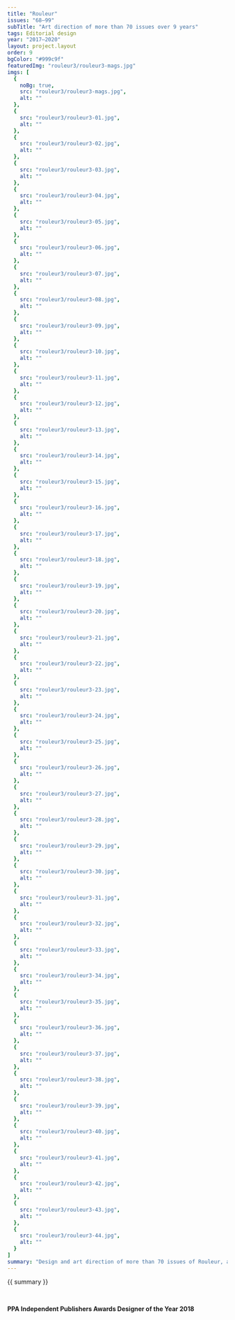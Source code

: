 ```yaml
---
title: "Rouleur"
issues: "68—99"
subTitle: "Art direction of more than 70 issues over 9 years"
tags: Editorial design
year: "2017—2020"
layout: project.layout
order: 9
bgColor: "#999c9f"
featuredImg: "rouleur3/rouleur3-mags.jpg"
imgs: [
  {
    noBg: true,
    src: "rouleur3/rouleur3-mags.jpg",
    alt: ""
  },
  {
    src: "rouleur3/rouleur3-01.jpg",
    alt: ""
  },
  {
    src: "rouleur3/rouleur3-02.jpg",
    alt: ""
  },
  {
    src: "rouleur3/rouleur3-03.jpg",
    alt: ""
  },
  {
    src: "rouleur3/rouleur3-04.jpg",
    alt: ""
  },
  {
    src: "rouleur3/rouleur3-05.jpg",
    alt: ""
  },
  {
    src: "rouleur3/rouleur3-06.jpg",
    alt: ""
  },
  {
    src: "rouleur3/rouleur3-07.jpg",
    alt: ""
  },
  {
    src: "rouleur3/rouleur3-08.jpg",
    alt: ""
  },
  {
    src: "rouleur3/rouleur3-09.jpg",
    alt: ""
  },
  {
    src: "rouleur3/rouleur3-10.jpg",
    alt: ""
  },
  {
    src: "rouleur3/rouleur3-11.jpg",
    alt: ""
  },
  {
    src: "rouleur3/rouleur3-12.jpg",
    alt: ""
  },
  {
    src: "rouleur3/rouleur3-13.jpg",
    alt: ""
  },
  {
    src: "rouleur3/rouleur3-14.jpg",
    alt: ""
  },
  {
    src: "rouleur3/rouleur3-15.jpg",
    alt: ""
  },
  {
    src: "rouleur3/rouleur3-16.jpg",
    alt: ""
  },
  {
    src: "rouleur3/rouleur3-17.jpg",
    alt: ""
  },
  {
    src: "rouleur3/rouleur3-18.jpg",
    alt: ""
  },
  {
    src: "rouleur3/rouleur3-19.jpg",
    alt: ""
  },
  {
    src: "rouleur3/rouleur3-20.jpg",
    alt: ""
  },
  {
    src: "rouleur3/rouleur3-21.jpg",
    alt: ""
  },
  {
    src: "rouleur3/rouleur3-22.jpg",
    alt: ""
  },
  {
    src: "rouleur3/rouleur3-23.jpg",
    alt: ""
  },
  {
    src: "rouleur3/rouleur3-24.jpg",
    alt: ""
  },
  {
    src: "rouleur3/rouleur3-25.jpg",
    alt: ""
  },
  {
    src: "rouleur3/rouleur3-26.jpg",
    alt: ""
  },
  {
    src: "rouleur3/rouleur3-27.jpg",
    alt: ""
  },
  {
    src: "rouleur3/rouleur3-28.jpg",
    alt: ""
  },
  {
    src: "rouleur3/rouleur3-29.jpg",
    alt: ""
  },
  {
    src: "rouleur3/rouleur3-30.jpg",
    alt: ""
  },
  {
    src: "rouleur3/rouleur3-31.jpg",
    alt: ""
  },
  {
    src: "rouleur3/rouleur3-32.jpg",
    alt: ""
  },
  {
    src: "rouleur3/rouleur3-33.jpg",
    alt: ""
  },
  {
    src: "rouleur3/rouleur3-34.jpg",
    alt: ""
  },
  {
    src: "rouleur3/rouleur3-35.jpg",
    alt: ""
  },
  {
    src: "rouleur3/rouleur3-36.jpg",
    alt: ""
  },
  {
    src: "rouleur3/rouleur3-37.jpg",
    alt: ""
  },
  {
    src: "rouleur3/rouleur3-38.jpg",
    alt: ""
  },
  {
    src: "rouleur3/rouleur3-39.jpg",
    alt: ""
  },
  {
    src: "rouleur3/rouleur3-40.jpg",
    alt: ""
  },
  {
    src: "rouleur3/rouleur3-41.jpg",
    alt: ""
  },
  {
    src: "rouleur3/rouleur3-42.jpg",
    alt: ""
  },
  {
    src: "rouleur3/rouleur3-43.jpg",
    alt: ""
  },
  {
    src: "rouleur3/rouleur3-44.jpg",
    alt: ""
  }
]
summary: "Design and art direction of more than 70 issues of Rouleur, a premium cycling magazine, over the course of 9 years. During this time, I was responsible for two complete redesigns as well as work on the original iteration"
---
```


{{ summary }}

<br/>

**PPA Independent Publishers Awards Designer of the Year 2018**